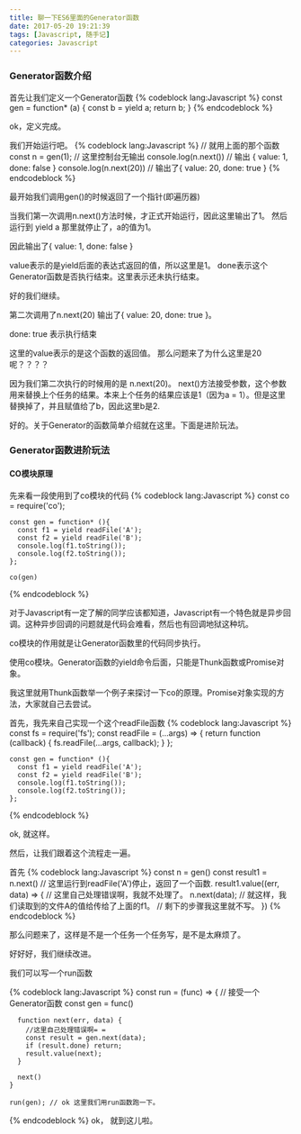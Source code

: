 ```yaml
---
title: 聊一下ES6里面的Generator函数
date: 2017-05-20 19:21:39
tags: [Javascript, 随手记]
categories: Javascript
---
```




### Generator函数介绍

首先让我们定义一个Generator函数
{% codeblock lang:Javascript %}
const gen =  function* (a) {
  const b = yield a;
  return b;
}
{% endcodeblock %}

ok，定义完成。

<!--more-->

我们开始运行吧。
{% codeblock lang:Javascript %}
    // 就用上面的那个函数
    const n = gen(1);   // 这里控制台无输出
    console.log(n.next())  // 输出 { value: 1, done: false }
    console.log(n.next(20)) // 输出了{ value: 20, done: true }
{% endcodeblock %}

最开始我们调用gen()的时候返回了一个指针(即遍历器)

当我们第一次调用n.next()方法时候，才正式开始运行，因此这里输出了1。 然后运行到  yield a 那里就停止了，a的值为1。 

因此输出了{ value: 1, done: false } 

value表示的是yield后面的表达式返回的值，所以这里是1。 done表示这个Generator函数是否执行结束。这里表示还未执行结束。

好的我们继续。

第二次调用了n.next(20) 输出了{ value: 20, done: true }。

done: true 表示执行结束

这里的value表示的是这个函数的返回值。 那么问题来了为什么这里是20呢？？？？

因为我们第二次执行的时候用的是 n.next(20)。  next()方法接受参数，这个参数用来替换上个任务的结果。本来上个任务的结果应该是1（因为a = 1）。但是这里替换掉了，并且赋值给了b，因此这里b是2.

好的。关于Generator的函数简单介绍就在这里。下面是进阶玩法。

### Generator函数进阶玩法

#### CO模块原理

先来看一段使用到了co模块的代码
{% codeblock lang:Javascript %}
    const co = require('co');
    
    const gen = function* (){
      const f1 = yield readFile('A');
      const f2 = yield readFile('B');
      console.log(f1.toString());
      console.log(f2.toString());
    };
    
    co(gen)
{% endcodeblock %}

对于Javascript有一定了解的同学应该都知道，Javascript有一个特色就是异步回调。这种异步回调的问题就是代码会难看，然后也有回调地狱这种坑。

co模块的作用就是让Generator函数里的代码同步执行。

使用co模块。Generator函数的yield命令后面，只能是Thunk函数或Promise对象。

我这里就用Thunk函数举一个例子来探讨一下co的原理。Promise对象实现的方法，大家就自己去尝试。

首先，我先来自己实现一个这个readFile函数
{% codeblock lang:Javascript %}
    const fs = require('fs');
    const readFile = (...args) => {
      return function (callback) {
        fs.readFile(...args, callback); 
      }
    };
    
    const gen = function* (){
      const f1 = yield readFile('A');
      const f2 = yield readFile('B');
      console.log(f1.toString());
      console.log(f2.toString());
    };
{% endcodeblock %}

ok,  就这样。

然后，让我们跟着这个流程走一遍。

首先
{% codeblock lang:Javascript %}
    const n = gen()
    const result1 = n.next() // 这里运行到readFile('A')停止，返回了一个函数.
    result1.value((err, data) => {
      // 这里自己处理错误啊，我就不处理了。
      n.next(data); // 就这样，我们读取到的文件A的值给传给了上面的f1。
      // 剩下的步骤我这里就不写。
    })
{% endcodeblock %}

那么问题来了，这样是不是一个任务一个任务写，是不是太麻烦了。

好好好，我们继续改进。

我们可以写一个run函数

{% codeblock lang:Javascript %}
    const run = (func) => { // 接受一个Generator函数
      const gen = func()
      
      function next(err, data) {
        //这里自己处理错误啊= =
        const result = gen.next(data);
        if (result.done) return;
        result.value(next);
      }
      
      next()
    }
    
    run(gen); // ok 这里我们用run函数跑一下。
{% endcodeblock %}
ok， 就到这儿啦。


